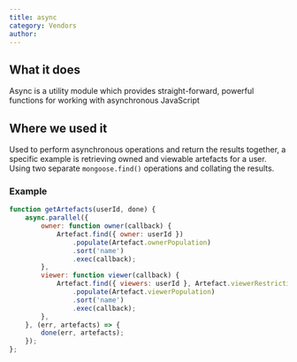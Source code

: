 ```yaml
---
title: async
category: Vendors
author:
---
```


## What it does

Async is a utility module which provides straight-forward, powerful functions for working with asynchronous JavaScript

## Where we used it

Used to perform asynchronous operations and return the results together,
a specific example is retrieving owned and viewable artefacts for a user.
Using two separate `mongoose.find()` operations and collating the results.

### Example

```javascript
function getArtefacts(userId, done) {
    async.parallel({
        owner: function owner(callback) {
            Artefact.find({ owner: userId })
                .populate(Artefact.ownerPopulation)
                .sort('name')
                .exec(callback);
        },
        viewer: function viewer(callback) {
            Artefact.find({ viewers: userId }, Artefact.viewerRestrictions)
                .populate(Artefact.viewerPopulation)
                .sort('name')
                .exec(callback);
        },
    }, (err, artefacts) => {
        done(err, artefacts);
    });
};
```
